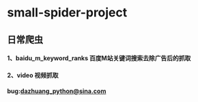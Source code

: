 # small-spider-project
## 日常爬虫

#### 1、baidu_m_keyword_ranks 百度M站关键词搜索去除广告后的抓取
#### 2、video 视频抓取



#### bug:dazhuang_python@sina.com
